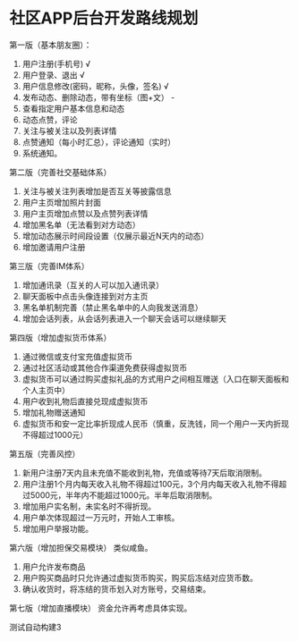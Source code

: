 # 社区APP后台开发路线规划
第一版（基本朋友圈）：
1. 用户注册(手机号)    √
2. 用户登录、退出      √
3. 用户信息修改(密码，昵称，头像，签名)      √
4. 发布动态、删除动态，带有坐标（图+文）     -
5. 查看指定用户基本信息和动态
6. 动态点赞，评论
7. 关注与被关注以及列表详情
8. 点赞通知（每小时汇总），评论通知（实时）
9. 系统通知。

第二版（完善社交基础体系）
1. 关注与被关注列表增加是否互关等披露信息
2. 用户主页增加照片封面
3. 用户主页增加点赞以及点赞列表详情  
4. 增加黑名单（无法看到对方动态）
5. 增加动态展示时间段设置（仅展示最近N天内的动态）
6. 增加邀请用户注册

第三版（完善IM体系）
1. 增加通讯录（互关的人可以加入通讯录）
2. 聊天面板中点击头像连接到对方主页
3. 黑名单机制完善（禁止黑名单中的人向我发送消息）
4. 增加会话列表，从会话列表进入一个聊天会话可以继续聊天

第四版（增加虚拟货币体系）
1. 通过微信或支付宝充值虚拟货币
2. 通过社区活动或其他合作渠道免费获得虚拟货币   
3. 虚拟货币可以通过购买虚拟礼品的方式用户之间相互赠送（入口在聊天面板和个人主页中）
4. 用户收到礼物后直接兑现成虚拟货币
5. 增加礼物赠送通知
6. 虚拟货币和安一定比率折现成人民币（慎重，反洗钱，同一个用户一天内折现不得超过1000元）

第五版（完善风控）
1. 新用户注册7天内且未充值不能收到礼物，充值或等待7天后取消限制。
2. 用户注册1个月内每天收入礼物不得超过100元，3个月内每天收入礼物不得超过5000元，半年内不能超过1000元。半年后取消限制。
3. 增加用户实名制，未实名时不得折现。
4. 用户单次体现超过一万元时，开始人工审核。
5. 增加用户举报功能。

第六版（增加担保交易模块）
类似咸鱼。
1. 用户允许发布商品
2. 用户购买商品时只允许通过虚拟货币购买，购买后冻结对应货币数。
3. 确认收货时，将冻结的货币划入对方账号，交易结束。

第七版（增加直播模块）
资金允许再考虑具体实现。

测试自动构建3